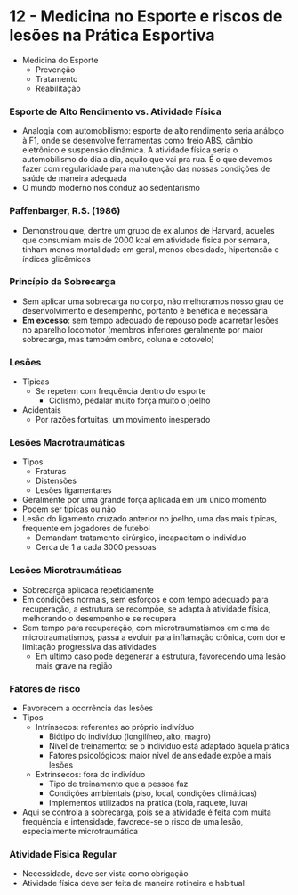 # 12 - Medicina no Esporte e riscos de lesões na Prática Esportiva
* Medicina do Esporte
    * Prevenção
    * Tratamento
    * Reabilitação

### Esporte de Alto Rendimento vs. Atividade Física
* Analogia com automobilismo: esporte de alto rendimento seria análogo à F1, onde se desenvolve ferramentas como freio ABS, câmbio eletrônico e suspensão dinâmica. A atividade física seria o automobilismo do dia a dia, aquilo que vai pra rua. É o que devemos fazer com regularidade para manutenção das nossas condições de saúde de maneira adequada
* O mundo moderno nos conduz ao sedentarismo

### Paffenbarger, R.S. (1986)
* Demonstrou que, dentre um grupo de ex alunos de Harvard, aqueles que consumiam mais de 2000 kcal em atividade física por semana, tinham menos mortalidade em geral, menos obesidade, hipertensão e índices glicêmicos

### Princípio da Sobrecarga
* Sem aplicar uma sobrecarga no corpo, não melhoramos nosso grau de desenvolvimento e desempenho, portanto é benéfica e necessária
* **Em excesso**: sem tempo adequado de repouso pode acarretar lesões no aparelho locomotor (membros inferiores geralmente por maior sobrecarga, mas também ombro, coluna e cotovelo)

### Lesões
* Típicas
    * Se repetem com frequência dentro do esporte
        * Ciclismo, pedalar muito força muito o joelho
* Acidentais
    * Por razões fortuitas, um movimento inesperado

### Lesões Macrotraumáticas
* Tipos
    * Fraturas
    * Distensões
    * Lesões ligamentares
* Geralmente por uma grande força aplicada em um único momento
* Podem ser típicas ou não
* Lesão do ligamento cruzado anterior no joelho, uma das mais típicas, frequente em jogadores de futebol
    * Demandam tratamento cirúrgico, incapacitam o indivíduo
    * Cerca de 1 a cada 3000 pessoas

### Lesões Microtraumáticas
* Sobrecarga aplicada repetidamente
* Em condições normais, sem esforços e com tempo adequado para recuperação, a estrutura se recompõe, se adapta à atividade física, melhorando o desempenho e se recupera
* Sem tempo para recuperação, com microtraumatismos em cima de microtraumatismos, passa a evoluir para inflamação crônica, com dor e limitação progressiva das atividades
    * Em último caso pode degenerar a estrutura, favorecendo uma lesão mais grave na região

### Fatores de risco
* Favorecem a ocorrência das lesões
* Tipos
    * Intrínsecos: referentes ao próprio indivíduo
        * Biótipo do indivíduo (longilíneo, alto, magro)
        * Nível de treinamento: se o indivíduo está adaptado àquela prática
        * Fatores psicológicos: maior nível de ansiedade expõe a mais lesões
    * Extrínsecos: fora do indivíduo
        * Tipo de treinamento que a pessoa faz
        * Condições ambientais (piso, local, condições climáticas)
        * Implementos utilizados na prática (bola, raquete, luva)
* Aqui se controla a sobrecarga, pois se a atividade é feita com muita frequência e intensidade, favorece-se o risco de uma lesão, especialmente microtraumática

### Atividade Física Regular
* Necessidade, deve ser vista como obrigação
* Atividade física deve ser feita de maneira rotineira e habitual